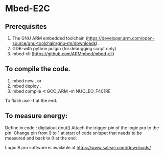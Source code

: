# Mbed-E2C

## Prerequisites
1. The GNU ARM embedded toolchain (https://developer.arm.com/open-source/gnu-toolchain/gnu-rm/downloads).
2. GDB-with python pulgin (for debugging script only)
3. mbed-cli (https://github.com/ARMmbed/mbed-cli)

## To compile the code.
1. mbed new .
or 
1. mbed deploy .
2. mbed compile -t GCC_ARM -m NUCLEO_F401RE

To flash use -f at the end.

## To measure energy:
Define in code : digitalout dout(<pin number>)
Attach the trigger pin of the logic pro to the pin.
Change pin from 0 to 1 at start of code snippet that needs to be measured
 and back to 0 at the end.

Logic 8 pro software is available at https://www.saleae.com/downloads/

  
